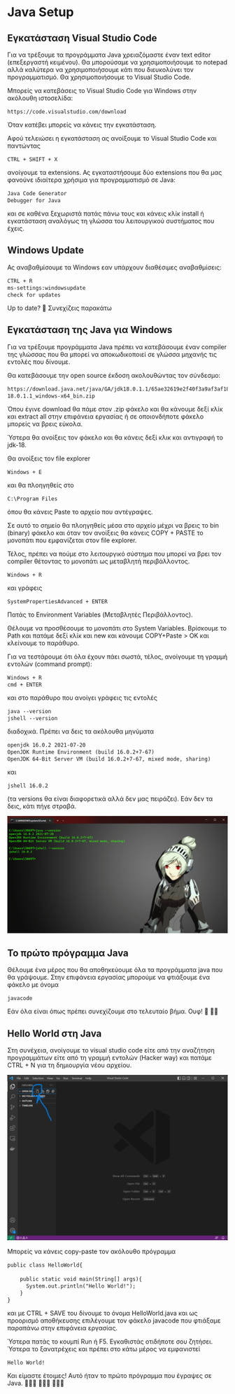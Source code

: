 # Java Setup

## Εγκατάσταση Visual Studio Code

Για να τρέξουμε τα προγράμματα Java χρειαζόμαστε έναν text editor (επεξεργαστή κειμένου). Θα μπορούσαμε να χρησιμοποιήσουμε το notepad αλλά καλύτερα να χρησιμοποιήσουμε κάτι που διευκολύνει τον προγραμματισμό. Θα χρησιμοποιήσουμε το Visual Studio Code.

 Μπορείς να κατεβάσεις το Visual Studio Code για Windows στην ακόλουθη ιστοσελίδα:

```
https://code.visualstudio.com/download
```

Όταν κατέβει μπορείς να κάνεις την εγκατάσταση.

Αφού τελειώσει η εγκατάσταση ας ανοίξουμε το Visual Studio Code και παντώντας

```
CTRL + SHIFT + X
```

ανοίγουμε τα extensions. Ας εγκαταστήσουμε δύο extensions που θα μας φανούνε ιδιαίτερα χρήσιμα για προγραμματισμό σε Java:

```
Java Code Generator
Debugger for Java
```

και σε καθένα ξεχωριστά πατάς πάνω τους και κάνεις κλίκ install ή εγκατάσταση αναλόγως τη γλώσσα του λειτουργικού συστήματος που έχεις.


## Windows Update

Ας αναβαθμίσουμε τα Windows εαν υπάρχουν διαθέσιμες αναβαθμίσεις:

```
CTRL + R
ms-settings:windowsupdate
check for updates
```

Up to date? 🥳 Συνεχίζεις παρακάτω


## Εγκατάσταση της Java για Windows

Για να τρέξουμε προγράμματα Java πρέπει να κατεβάσουμε έναν compiler της γλώσσας που θα μπορεί να αποκωδικοποιεί σε γλώσσα μηχανής τις εντολές που δίνουμε.

Θα κατεβάσουμε την open source έκδοση ακολουθώντας τον σύνδεσμο:

```
https://download.java.net/java/GA/jdk18.0.1.1/65ae32619e2f40f3a9af3af1851d6e19/2/GPL/openjdk-18.0.1.1_windows-x64_bin.zip
```

Όπου έγινε download θα πάμε στον .zip φάκελο και θα κάνουμε δεξί κλίκ και extract all στην επιφάνεια εργασίας ή σε οποιονδήποτε φάκελο μπορείς να βρεις εύκολα.

Ύστερα θα ανοίξεις τον φάκελο και θα κάνεις δεξί κλικ και αντιγραφή το jdk-18.

Θα ανοίξεις τον file explorer

```
Windows + E
```

και θα πλοηγηθείς στο

```
C:\Program Files
```

όπου θα κάνεις Paste το αρχείο που αντέγραψες.

Σε αυτό το σημείο θα πλοηγηθείς μέσα στο αρχείο μέχρι να βρεις το bin (binary) φάκελο και όταν τον ανοίξεις θα κάνεις COPY + PASTE το μονοπάτι που εμφανίζεται στον file explorer.

Τέλος, πρέπει να πούμε στο λειτουργικό σύστημα που μπορεί να βρει τον compiler θέτοντας το μονοπάτι ως μεταβλητή περιβάλλοντος.

```
Windows + R
```

και γράφεις

```
SystemPropertiesAdvanced + ENTER
```

Πατάς το Environment Variables (Μεταβλητές Περιβάλλοντος).

Θέλουμε να προσθέσουμε το μονοπάτι στο System Variables. Βρίσκουμε το Path και πατάμε δεξί κλίκ και new και κάνουμε COPY+Paste > ΟΚ και κλείνουμε το παράθυρο.

Για να τεστάρουμε ότι όλα έχουν πάει σωστά, τέλος, ανοίγουμε τη γραμμή εντολών (command prompt):

```
Windows + R
cmd + ENTER
```

και στο παράθυρο που ανοίγει γράφεις τις εντολές

```
java --version
jshell --version
```

διαδοχικά. Πρέπει να δεις τα ακόλουθα μηνύματα

```
openjdk 16.0.2 2021-07-20
OpenJDK Runtime Environment (build 16.0.2+7-67)
OpenJDK 64-Bit Server VM (build 16.0.2+7-67, mixed mode, sharing)
```

και

```
jshell 16.0.2
```

(τα versions θα είναι διαφορετικά αλλά δεν μας πειράζει). Εάν δεν τα δεις, κάτι πήγε στραβά.

<img src = "images/shell.png">

## Το πρώτο πρόγραμμα Java

Θέλουμε ένα μέρος που θα αποθηκεύουμε όλα τα προγράμματα java που θα γράψουμε. Στην επιφάνεια εργασίας μπορούμε να φτιάξουμε ένα φάκελο με όνομα

```
javacode
```

Εάν όλα είναι όπως πρέπει συνεχίζουμε στο τελευταίο βήμα. Ουφ! 🤯 👩‍💻

## Hello World στη Java


Στη συνέχεια, ανοίγουμε το visual studio code είτε από την αναζήτηση προγραμμάτων είτε από τη γραμμή εντολών (Hacker way) και πατάμε CTRL + N για τη δημιουργία νέου αρχείου.

<img src = "images/visstudio1.png">

Μπορείς να κάνεις copy-paste τον ακόλουθο πρόγραμμα

```
public class HelloWorld{

    public static void main(String[] args){
      System.out.println("Hello World!");
    }
}
```

και με CTRL + SAVE του δίνουμε το όνομα HelloWorld.java και ως προορισμό αποθήκευσης επιλέγουμε τον φάκελο javacode που φτιάξαμε παραπάνω στην επιφάνεια εργασίας.

Ύστερα πατάς το κουμπί Run ή F5. Εγκαθιστάς οτιδήποτε σου ζητήσει. Ύστερα το ξανατρέχεις και πρέπει στο κάτω μέρος να εμφανιστεί


```
Hello World!
```

Και είμαστε έτοιμες! Αυτό ήταν το πρώτο πρόγραμμα που έγραψες σε Java. 🧙🏾‍♀️ 🧙🏾‍♀️ 🧙🏾‍♀️
